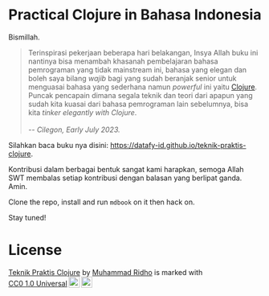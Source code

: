 # Practical Clojure in Bahasa Indonesia

Bismillah.

> Terinspirasi pekerjaan beberapa hari belakangan, Insya Allah buku ini nantinya
bisa menambah khasanah pembelajaran bahasa pemrograman yang tidak mainstream
ini, bahasa yang elegan dan boleh saya bilang *wajib* bagi yang sudah beranjak
senior untuk menguasai bahasa yang sederhana namun *powerful* ini yaitu
[Clojure](https://clojure.org/). Puncak pencapain dimana segala teknik dan teori
dari apapun yang sudah kita kuasai dari bahasa pemrograman lain sebelumnya, bisa
kita *tinker elegantly with Clojure*. <br/><br/>*-- Cilegon, Early July 2023.*

Silahkan baca buku nya disini:
https://datafy-id.github.io/teknik-praktis-clojure.

Kontribusi dalam berbagai bentuk sangat kami harapkan, semoga Allah SWT membalas
setiap kontribusi dengan balasan yang berlipat ganda. Amin.

Clone the repo, install and run `mdbook` on it then hack on.

Stay tuned!


# License

<p xmlns:cc="http://creativecommons.org/ns#" xmlns:dct="http://purl.org/dc/terms/"><a property="dct:title" rel="cc:attributionURL" href="https://github.com/datafy-id/teknik-praktis-clojure/">Teknik Praktis Clojure</a> by <a rel="cc:attributionURL dct:creator" property="cc:attributionName" href="https://kb.datafy.id">Muhammad Ridho</a> is marked with <a href="http://creativecommons.org/publicdomain/zero/1.0?ref=chooser-v1" target="_blank" rel="license noopener noreferrer" style="display:inline-block;">CC0 1.0 Universal<img style="height:22px!important;margin-left:3px;vertical-align:text-bottom;" src="https://mirrors.creativecommons.org/presskit/icons/cc.svg?ref=chooser-v1"><img style="height:22px!important;margin-left:3px;vertical-align:text-bottom;" src="https://mirrors.creativecommons.org/presskit/icons/zero.svg?ref=chooser-v1"></a></p>
